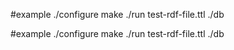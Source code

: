 #example
./configure
make
./run test-rdf-file.ttl
./db

#example
./configure
make
./run test-rdf-file.ttl
./db

